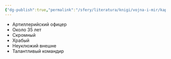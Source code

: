 ```yaml
---
{"dg-publish":true,"permalink":"/sfery/literatura/knigi/vojna-i-mir/kapitan-tushin/"}
---
```


- Артиллерийский офицер 
- Около 35 лет
- Скромный 
- Храбый
- Неуклюжий внешне
- Талантливый командир